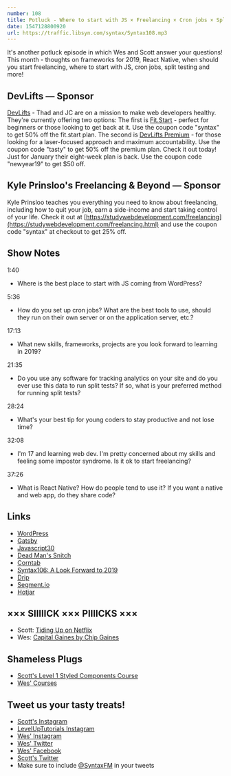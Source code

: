 ```yaml
---
number: 108
title: Potluck - Where to start with JS × Freelancing × Cron jobs × Split testing × Frameworks in 2019 × More
date: 1547128800920
url: https://traffic.libsyn.com/syntax/Syntax108.mp3
---
```


It's another potluck episode in which Wes and Scott answer your questions! This month - thoughts on frameworks for 2019, React Native, when should you start freelancing, where to start with JS, cron jobs, split testing and more!

## DevLifts — Sponsor

[DevLifts](https://devlifts.io/) - Thad and JC are on a mission to make web developers healthy. They're currently offering two options: The first is [Fit.Start](https://devlifts.io/join) - perfect for beginners or those looking to get back at it. 
Use the coupon code "syntax" to get 50% off the fit.start plan. The second is [DevLifts Premium](https://devlifts.io/join) - for those looking for a laser-focused approach and maximum accountability. Use the coupon code "tasty" to get 50% off the premium plan. Check it out today! Just for January their eight-week plan is back. Use the coupon code "newyear19" to get $50 off. 

## Kyle Prinsloo's Freelancing & Beyond — Sponsor

Kyle Prinsloo teaches you everything you need to know about freelancing, including how to quit your job, earn a side-income and start taking control of your life. Check it out at [https://studywebdevelopment.com/freelancing](https://studywebdevelopment.com/freelancing.html) and use the coupon code "syntax" at checkout to get 25% off.

## Show Notes

1:40

* Where is the best place to start with JS coming from WordPress?

5:36

* How do you set up cron jobs? What are the best tools to use, should they run on their own server or on the application server, etc.?

17:13

* What new skills, frameworks, projects are you look forward to learning in 2019?

21:35

* Do you use any software for tracking analytics on your site and do you ever use this data to run split tests? If so, what is your preferred method for running split tests?

28:24

* What's your best tip for young coders to stay productive and not lose time?

32:08

* I'm 17 and learning web dev. I'm pretty concerned about my skills and feeling some impostor syndrome. Is it ok to start freelancing?

37:26

* What is React Native? How do people tend to use it? If you want a native and web app, do they share code?

## Links
* [WordPress](https://wordpress.org/)
* [Gatsby](https://www.gatsbyjs.org/)
* [Javascript30](https://javascript30.com/)
* [Dead Man's Snitch](https://deadmanssnitch.com/)
* [Corntab](http://corntab.com/)
* [Syntax106: A Look Forward to 2019](https://syntax.fm/show/106/a-look-forward-to-2019)
* [Drip](https://www.drip.com/)
* [Segment.io](https://segment.com/)
* [Hotjar](https://www.hotjar.com/)


## ××× SIIIIICK ××× PIIIICKS ×××

* Scott: [Tiding Up on Netflix](https://www.netflix.com/title/80209379)
* Wes: [Capital Gaines by Chip Gaines](https://www.amazon.com/Capital-Gaines-Things-Learned-Stupid/dp/0785216308)

## Shameless Plugs

* [Scott's Level 1 Styled Components Course](https://LevelUpTutorials.com/pro)
* [Wes' Courses](https://www.wesbos.com/courses)

## Tweet us your tasty treats!

* [Scott's Instagram](https://www.instagram.com/stolinski/)
* [LevelUpTutorials Instagram](https://www.instagram.com/LevelUpTutorials/)
* [Wes' Instagram](https://www.instagram.com/wesbos/)
* [Wes' Twitter](https://twitter.com/wesbos)
* [Wes' Facebook](https://www.facebook.com/wesbos.developer)
* [Scott's Twitter](https://twitter.com/stolinski)
* Make sure to include [@SyntaxFM](https://twitter.com/SyntaxFM) in your tweets
